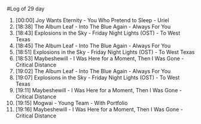 #Log of 29 day

1. [00:00] Joy Wants Eternity - You Who Pretend to Sleep - Uriel
1. [18:38] The Album Leaf - Into The Blue Again - Always For You
1. [18:43] Explosions in the Sky - Friday Night Lights (OST) - To West Texas
1. [18:45] The Album Leaf - Into The Blue Again - Always For You
1. [18:51] Explosions in the Sky - Friday Night Lights (OST) - To West Texas
1. [18:53] Maybeshewill - I Was Here for a Moment, Then I Was Gone - Critical Distance
1. [19:02] The Album Leaf - Into The Blue Again - Always For You
1. [19:07] Explosions in the Sky - Friday Night Lights (OST) - To West Texas
1. [19:11] Maybeshewill - I Was Here for a Moment, Then I Was Gone - Critical Distance
1. [19:15] Mogwai - Young Team - With Portfolio
1. [19:16] Maybeshewill - I Was Here for a Moment, Then I Was Gone - Critical Distance

